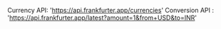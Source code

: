 

Currency API: 'https://api.frankfurter.app/currencies'
Conversion API : 'https://api.frankfurter.app/latest?amount=1&from+USD&to=INR'